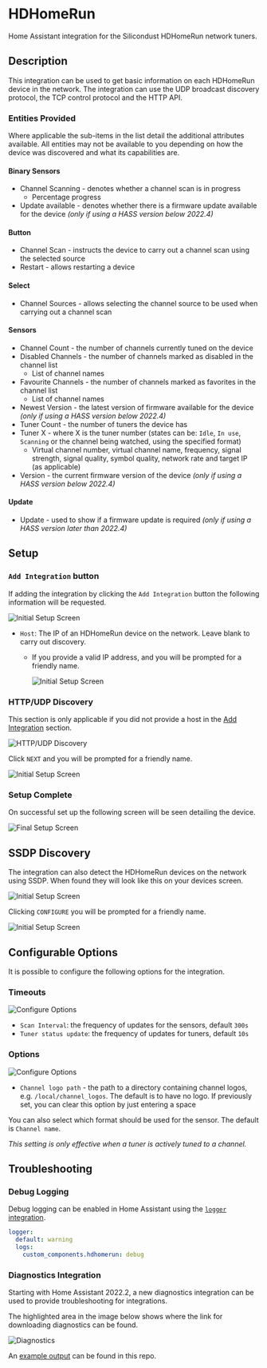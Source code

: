 
# HDHomeRun

Home Assistant integration for the Silicondust HDHomeRun network tuners.

## Description

This integration can be used to get basic information on each HDHomeRun
device in the network. The integration can use the UDP broadcast discovery
protocol, the TCP control protocol and the HTTP API.

### Entities Provided

Where applicable the sub-items in the list detail the additional attributes
available. All entities may not be available to you depending on how the
device was discovered and what its capabilities are.

#### Binary Sensors

* Channel Scanning - denotes whether a channel scan is in progress
  * Percentage progress
* Update available - denotes whether there is a firmware update available
  for the device _(only if using a HASS version below 2022.4)_

#### Button

* Channel Scan - instructs the device to carry out a channel scan using the
  selected source
* Restart - allows restarting a device

#### Select

* Channel Sources - allows selecting the channel source to be used when carrying
  out a channel scan

#### Sensors

* Channel Count - the number of channels currently tuned on the device
* Disabled Channels - the number of channels marked as disabled in the channel
list
  * List of channel names
* Favourite Channels - the number of channels marked as favorites in the channel
list
  * List of channel names
* Newest Version - the latest version of firmware available for the device
  _(only if using a HASS version below 2022.4)_
* Tuner Count - the number of tuners the device has
* Tuner X - where X is the tuner number (states can be: `Idle`, `In use`,
  `Scanning` or the channel being watched, using the specified format)
  * Virtual channel number, virtual channel name, frequency, signal strength,
    signal quality, symbol quality, network rate and target IP (as applicable)
* Version - the current firmware version of the device _(only if using a
  HASS version below 2022.4)_

#### Update

* Update - used to show if a firmware update is required _(only if using a HASS
  version later than 2022.4)_

## Setup

### <a id="ManualAdd"></a>`Add Integration` button

If adding the integration by clicking the `Add Integration` button the
following information will be requested.

![Initial Setup Screen](images/step_user.png)

* `Host`: The IP of an HDHomeRun device on the network. Leave
  blank to carry out discovery.

  * If you provide a valid IP address, and you will be prompted for
    a friendly name.

    ![Initial Setup Screen](images/friendly_name.png)

### HTTP/UDP Discovery

This section is only applicable if you did not provide a host in the
[Add Integration](#ManualAdd) section.

![HTTP/UDP Discovery](images/http_udp_discovery.png)

Click `NEXT` and you will be prompted for a friendly name.

![Initial Setup Screen](images/friendly_name.png)

### Setup Complete

On successful set up the following screen will be seen detailing the device.

![Final Setup Screen](images/setup_finish.png)

## SSDP Discovery

The integration can also detect the HDHomeRun devices on the network using
SSDP. When found they will look like this on your devices screen.

![Initial Setup Screen](images/ssdp_discovery.png)

Clicking `CONFIGURE` you will be prompted for a friendly name.

![Initial Setup Screen](images/friendly_name.png)

## Configurable Options

It is possible to configure the following options for the integration.

### Timeouts

![Configure Options](images/config_timeouts.png)

* `Scan Interval`: the frequency of updates for the sensors, default `300s`
* `Tuner status update`: the frequency of updates for tuners, default `10s`

### Options

![Configure Options](images/config_options.png)

* `Channel logo path` - the path to a directory containing channel logos,
  e.g. `/local/channel_logos`. The default is to have no logo. If previously
  set, you can clear this option by just entering a space

You can also select which format should be used for the sensor. The
default is `Channel name`.

_This setting is only effective when a tuner is actively tuned to a channel._

## Troubleshooting

### Debug Logging

Debug logging can be enabled in Home Assistant using the [`logger`
integration](https://www.home-assistant.io/integrations/logger/).

```yaml
logger:
  default: warning
  logs:
    custom_components.hdhomerun: debug
```

### Diagnostics Integration

Starting with Home Assistant 2022.2, a new diagnostics integration can be
used to provide troubleshooting for integrations.

The highlighted area in the image below shows where the link for downloading
diagnostics can be found.

![Diagnostics](images/diagnostics.png)

An [example output](examples/diagnostics_output.json) can be found in this repo.
